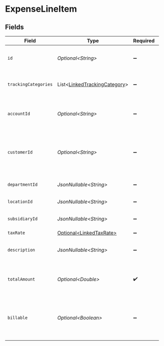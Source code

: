 # ExpenseLineItem


## Fields

| Field                                                                              | Type                                                                               | Required                                                                           | Description                                                                        | Example                                                                            |
| ---------------------------------------------------------------------------------- | ---------------------------------------------------------------------------------- | ---------------------------------------------------------------------------------- | ---------------------------------------------------------------------------------- | ---------------------------------------------------------------------------------- |
| `id`                                                                               | *Optional\<String>*                                                                | :heavy_minus_sign:                                                                 | A unique identifier for an object.                                                 | 12345                                                                              |
| `trackingCategories`                                                               | List\<[LinkedTrackingCategory](../../models/components/LinkedTrackingCategory.md)> | :heavy_minus_sign:                                                                 | A list of linked tracking categories.                                              |                                                                                    |
| `accountId`                                                                        | *Optional\<String>*                                                                | :heavy_minus_sign:                                                                 | The unique identifier for the ledger account.                                      | 123456                                                                             |
| `customerId`                                                                       | *Optional\<String>*                                                                | :heavy_minus_sign:                                                                 | The ID of the customer this expense item is linked to.                             | 12345                                                                              |
| `departmentId`                                                                     | *JsonNullable\<String>*                                                            | :heavy_minus_sign:                                                                 | The ID of the department                                                           | 12345                                                                              |
| `locationId`                                                                       | *JsonNullable\<String>*                                                            | :heavy_minus_sign:                                                                 | The ID of the location                                                             | 12345                                                                              |
| `subsidiaryId`                                                                     | *JsonNullable\<String>*                                                            | :heavy_minus_sign:                                                                 | The ID of the subsidiary                                                           | 12345                                                                              |
| `taxRate`                                                                          | [Optional\<LinkedTaxRate>](../../models/components/LinkedTaxRate.md)               | :heavy_minus_sign:                                                                 | N/A                                                                                |                                                                                    |
| `description`                                                                      | *JsonNullable\<String>*                                                            | :heavy_minus_sign:                                                                 | The expense line item description                                                  | Travel US.                                                                         |
| `totalAmount`                                                                      | *Optional\<Double>*                                                                | :heavy_check_mark:                                                                 | The total amount of the expense line item.                                         | 275                                                                                |
| `billable`                                                                         | *Optional\<Boolean>*                                                               | :heavy_minus_sign:                                                                 | Boolean that indicates if the line item is billable or not.                        | true                                                                               |